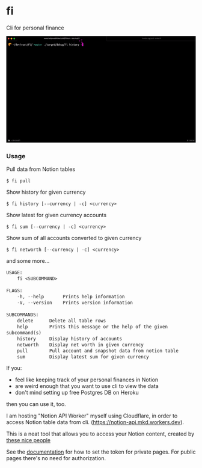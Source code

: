 # fi

Cli for personal finance

![fi history](./assets/history.gif)


### Usage

Pull data from Notion tables
```
$ fi pull
```

Show history for given currency
```
$ fi history [--currency | -c] <currency>
```

Show latest for given currency accounts
```
$ fi sum [--currency | -c] <currency>
```

Show sum of all accounts converted to given currency
```
$ fi networth [--currency | -c] <currency>
```

and some more…

```
USAGE:
    fi <SUBCOMMAND>

FLAGS:
    -h, --help       Prints help information
    -V, --version    Prints version information

SUBCOMMANDS:
    delete      Delete all table rows
    help        Prints this message or the help of the given subcommand(s)
    history     Display history of accounts
    networth    Display net worth in given currency
    pull        Pull account and snapshot data from notion table
    sum         Display latest sum for given currency
```

If you:

- feel like keeping track of your personal finances in Notion
- are weird enough that you want to use cli to view the data
- don't mind setting up free Postgres DB on Heroku

then you can use it, too.


I am hosting "Notion API Worker" myself using Cloudflare, in order to access Notion table data from cli. (https://notion-api.mkd.workers.dev).

This is a neat tool that allows you to access your Notion content, created by [these nice people](https://github.com/splitbee/notion-api-worker)

See the [documentation](https://github.com/splitbee/notion-api-worker) for how to set the token for private pages. For public pages there's no need for authorization.

